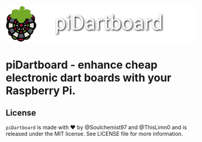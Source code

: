 <p align="center"><img src="/images/piDartboardLogoF.png" width="auto"></p>


# piDartboard - enhance cheap electronic dart boards with your Raspberry Pi.

## License
`piDartboard` is made with ♥  by @Soulchemist97 and @ThisLimn0 and is released under the MIT license. See LICENSE file for more information.
